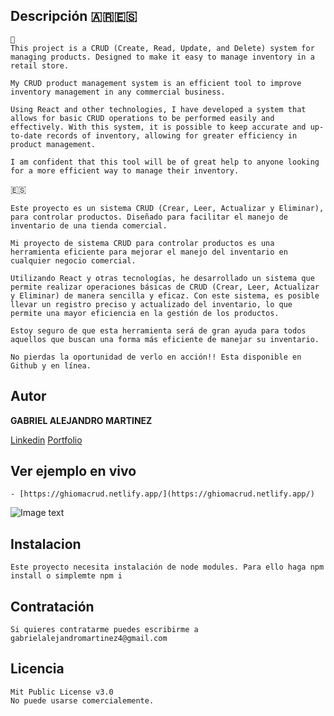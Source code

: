 ## Descripción  🇦🇷🇪🇸
	
	🏴󠁧󠁢󠁥󠁮󠁧󠁿
	This project is a CRUD (Create, Read, Update, and Delete) system for managing products. Designed to make it easy to manage inventory in a retail store.

	My CRUD product management system is an efficient tool to improve inventory management in any commercial business.

	Using React and other technologies, I have developed a system that allows for basic CRUD operations to be performed easily and effectively. With this system, it is possible to keep accurate and up-to-date records of inventory, allowing for greater efficiency in product management.

	I am confident that this tool will be of great help to anyone looking for a more efficient way to manage their inventory.

	

🇪🇸
			
	Este proyecto es un sistema CRUD (Crear, Leer, Actualizar y Eliminar), para controlar productos. Diseñado para facilitar el manejo de inventario de una tienda comercial.

	Mi proyecto de sistema CRUD para controlar productos es una herramienta eficiente para mejorar el manejo del inventario en cualquier negocio comercial.

	Utilizando React y otras tecnologías, he desarrollado un sistema que permite realizar operaciones básicas de CRUD (Crear, Leer, Actualizar y Eliminar) de manera sencilla y eficaz. Con este sistema, es posible llevar un registro preciso y actualizado del inventario, lo que permite una mayor eficiencia en la gestión de los productos.

	Estoy seguro de que esta herramienta será de gran ayuda para todos aquellos que buscan una forma más eficiente de manejar su inventario.

	No pierdas la oportunidad de verlo en acción!! Esta disponible en Github y en línea.


## Autor 

**GABRIEL ALEJANDRO MARTINEZ**

[Linkedin](https://www.linkedin.com/in/gabrielmartinezghioma/)
[Portfolio](https://gabrielmartinezghioma.netlify.app/)

## Ver ejemplo en vivo

	- [https://ghiomacrud.netlify.app/](https://ghiomacrud.netlify.app/)
![Image text](https://github.com/gabrielmartinezghioma/ReactAcademloWoork3/blob/main/public/screen.png)

## Instalacion 

	Este proyecto necesita instalación de node modules. Para ello haga npm install o simplemte npm i 

## Contratación 
	Si quieres contratarme puedes escribirme a gabrielalejandromartinez4@gmail.com

## Licencia

	Mit Public License v3.0
	No puede usarse comercialemente.
